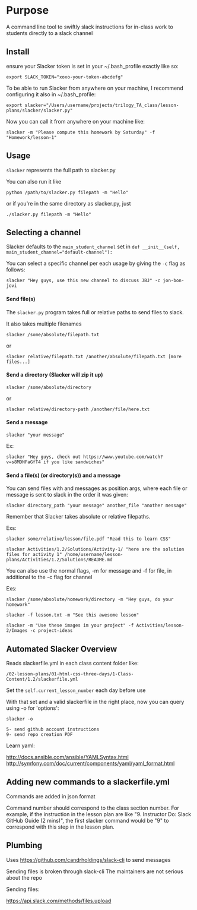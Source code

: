 # Purpose

A command line tool to swiftly slack instructions for in-class work to students directly to a slack channel

## Install

ensure your Slacker token is set in your ~/.bash_profile exactly like so:

```
export SLACK_TOKEN="xoxo-your-token-abcdefg"
```

To be able to run Slacker from anywhere on your machine, I recommend configuring it also in ~/.bash_profile:

```
export slacker="/Users/username/projects/trilogy_TA_class/lesson-plans/slacker/slacker.py"
```

Now you can call it from anywhere on your machine like:

```
slacker -m "Please compute this homework by Saturday" -f "Homework/lesson-1"
```

## Usage

`slacker` represents the full path to slacker.py

You can also run it like

```
python /path/to/slacker.py filepath -m "Hello"
```

or if you're in the same directory as slacker.py, just

```
./slacker.py filepath -m "Hello"
```

## Selecting a channel

Slacker defaults to the `main_student_channel` set in `def __init__(self, main_student_channel="default-channel"):`

You can select a specific channel per each usage by giving the `-c` flag as follows:

```
slacker "Hey guys, use this new channel to discuss JBJ" -c jon-bon-jovi
```

#### Send file(s)

The `slacker.py` program takes full or relative paths to send files to slack.

It also takes multiple filenames

```
slacker /some/absolute/filepath.txt
```

or

```
slacker relative/filepath.txt /another/absolute/filepath.txt [more files...]
```

#### Send a directory (Slacker will zip it up)

```
slacker /some/absolute/directory
```

or

```
slacker relative/directory-path /another/file/here.txt
```

#### Send a message

```
slacker "your message"
```

Ex:

```
slacker "Hey guys, check out https://www.youtube.com/watch?v=s8MDNFaGfT4 if you like sandwiches"
```

#### Send a file(s) (or directory(s)) and a message

You can send files with and messages as position args, where each file or message is sent to slack in the order it was given:

```
slacker directory_path "your message" another_file "another message"
```

Remember that Slacker takes absolute or relative filepaths.

Exs:

```
slacker some/relative/lesson/file.pdf "Read this to learn CSS"
```

```
slacker Activities/1.2/Solutions/Activity-1/ "here are the solution files for activity 1" /home/username/lesson-plans/Activities/1.2/Solutions/README.md
```

You can also use the normal flags, -m for message and -f for file, in additional to the -c flag for channel

Exs:

```
slacker /some/absolute/homework/directory -m "Hey guys, do your homework"
```

```
slacker -f lesson.txt -m "See this awesome lesson"
```

```
slacker -m "Use these images im your project" -f Activities/lesson-2/Images -c project-ideas
```


## Automated Slacker Overview

Reads slackerfile.yml in each class content folder like:

```
/02-lesson-plans/01-html-css-three-days/1-Class-Content/1.2/slackerfile.yml
```

Set the `self.current_lesson_number` each day before use

With that set and a valid slackerfile in the right place, now you can query using -o for 'options':

```
slacker -o

5- send github account instructions
9- send repo creation PDF
```

Learn yaml:

<http://docs.ansible.com/ansible/YAMLSyntax.html>
<http://symfony.com/doc/current/components/yaml/yaml_format.html>

## Adding new commands to a slackerfile.yml

Commands are added in json format

Command number should correspond to the class section number. For example, if the instruction in the lesson plan are like "9. Instructor Do: Slack GitHub Guide (2 mins)", the first slacker command would be "9" to correspond with this step in the lesson plan.


## Plumbing

Uses <https://github.com/candrholdings/slack-cli> to send messages

Sending files is broken through slack-cli
The maintainers are not serious about the repo

Sending files:

<https://api.slack.com/methods/files.upload>

